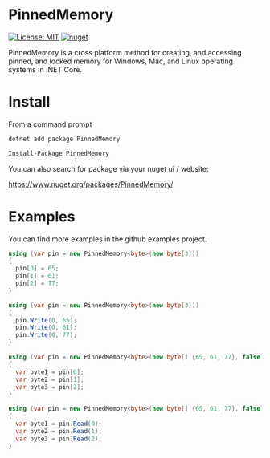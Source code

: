 # PinnedMemory
[![License: MIT](https://img.shields.io/badge/License-MIT-yellow.svg)](https://opensource.org/licenses/MIT) [![nuget](https://img.shields.io/nuget/v/PinnedMemory.svg)](https://www.nuget.org/packages/PinnedMemory/)

PinnedMemory is a cross platform method for creating, and accessing pinned, and locked memory for Windows, Mac, and Linux operating systems in .NET Core.

# Install

From a command prompt
```bash
dotnet add package PinnedMemory
```

```bash
Install-Package PinnedMemory
```

You can also search for package via your nuget ui / website:

https://www.nuget.org/packages/PinnedMemory/

# Examples

You can find more examples in the github examples project.

```csharp
using (var pin = new PinnedMemory<byte>(new byte[3]))
{
  pin[0] = 65;
  pin[1] = 61;
  pin[2] = 77;
}
```

```csharp
using (var pin = new PinnedMemory<byte>(new byte[3]))
{
  pin.Write(0, 65);
  pin.Write(0, 61);
  pin.Write(0, 77);
}
```

```csharp
using (var pin = new PinnedMemory<byte>(new byte[] {65, 61, 77}, false))
{
  var byte1 = pin[0];
  var byte2 = pin[1];
  var byte3 = pin[2];
}
```

```csharp
using (var pin = new PinnedMemory<byte>(new byte[] {65, 61, 77}, false))
{
  var byte1 = pin.Read(0);
  var byte2 = pin.Read(1);
  var byte3 = pin.Read(2);
}
```
